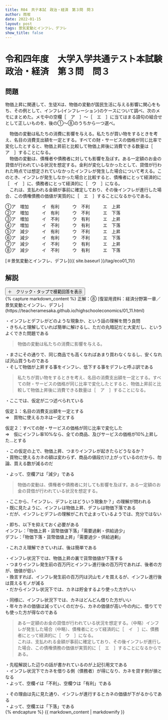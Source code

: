 ```yaml
---
title: R04　共テ本試　政治・経済　第３問　問３
author: 雨坂
date: 2022-01-15
layout: post
tags: 景気変動とインフレ、デフレ
show_title: false
---
```

  
# 令和四年度　大学入学共通テスト本試験　政治・経済　第３問　問３  
  
## 問題  
物価上昇に関連して、生徒Xは、物価の変動が国民生活に与える影響に関心をもち、その例として、インフレ(インフレーション)のケースについて調べ、次のメモにまとめた。メモ中の空欄［　ア　］～［　エ　］に当てはまる語句の組合せとして正しいものを、後の①～⑧のうちから一つ選べ。  
  
　物価の変動は私たちの消費に影響を与える。私たちが買い物をするときを考え、名目の消費支出額を一定とする。すべての財・サービスの価格が同じ比率で変化したとすると、物価上昇前と比較して物価上昇後に消費できる数量は［　ア　］することになる。  
　物価の変動は、債権者や債務者に対しても影響を及ぼす。ある一定額のお金の貸借が行われている状況を想定する。金利が変化しなかったとして、貸借が行われた時点では想定されていなかったインフレが発生した場合について考える。このとき、インフレが発生しなかった場合と比較すると、債権者にとって経済的に［　イ　］に、債務者にとって経済的に［　ウ　］になる。  
　これは、支払われる金額が事前に確定しており、その後インフレが進行した場合、この債権債務の価値が実質的に［　エ　］することになるからである。  
  
①ア　増加　　　イ　有利　　　ウ　不利　　　エ　上昇  
②ア　増加　　　イ　有利　　　ウ　不利　　　エ　下落  
③ア　増加　　　イ　不利　　　ウ　有利　　　エ　上昇  
④ア　増加　　　イ　不利　　　ウ　有利　　　エ　下落  
⑤ア　減少　　　イ　有利　　　ウ　不利　　　エ　上昇  
⑥ア　減少　　　イ　有利　　　ウ　不利　　　エ　下落  
⑦ア　減少　　　イ　不利　　　ウ　有利　　　エ　上昇  
⑧ア　減少　　　イ　不利　　　ウ　有利　　　エ　下落  
  
[＃景気変動とインフレ、デフレ]({{ site.baseurl }}/tag/eco01_11/)  
  
## 解説  
<div class="collapsible">
  <button class="collapsible-button">＋　クリック・タップで模範回答を表示</button>
  <div class="collapsible-content">
    {% capture markdown_content %}
正解：⑧  
[復習用資料：経済分野第一章／景気変動とインフレ、デフレ](https://teacheramesaka.github.io/highschooleconomics/01_11.html)  
  
・インフレとデフレがどのような現象か、という話の理解を問う良問  
・きちんと理解していれば簡単に解けるし、ただの丸暗記だと大変だし、というよくできた問題である  
  
>物価の変動は私たちの消費に影響を与える。  
  
・まさにその通りで、同じ商品でも高くなればあまり買わなくなるし、安くなれば沢山買うものである  
・そして物価が上昇する事をインフレ、低下する事をデフレと呼ぶ訳である  
  
>私たちが買い物をするときを考え、名目の消費支出額を一定とする。すべての財・サービスの価格が同じ比率で変化したとすると、物価上昇前と比較して物価上昇後に消費できる数量は［　ア　］することになる。  
  
・ここでは、仮定が二つ述べられている  
  
仮定１：名目の消費支出額を一定とする  
⇒　買物に使えるカネは一定とする  
  
仮定２：すべての財・サービスの価格が同じ比率で変化した  
⇒　仮にインフレ率10%なら、全ての商品、及びサービスの価格が10%上昇した…とする  
  
・この仮定の上で、物価上昇、つまりインフレが起きたらどうなるか？  
・買物に使えるカネの額は変わらず、商品の値段だけ上がっているのだから、勿論、買える数が減るのだ  
  
・よって、空欄アは「減少」である  
  
>物価の変動は、債権者や債務者に対しても影響を及ぼす。ある一定額のお金の貸借が行われている状況を想定する。  
  
・ここから、「インフレ、デフレとはどういう現象か？」の理解が問われる  
・既に見たように、インフレは物価上昇、デフレは物価下落である  
・だが、インフレとデフレの理解がこれで止まっているようでは、充分ではない  
  
・即ち、以下を抑えておく必要がある  
インフレ：「物価上昇・貨幣価値下落」「需要過剰・供給過少」  
デフレ：「物価下落・貨幣価値上昇」「需要過少・供給過剰」  
  
・これさえ理解できていれば、後は簡単である  
  
・インフレ状況下では、物価上昇の裏で貨幣価値が下落する  
・つまりインフレ発生前の百万円とインフレ進行後の百万円であれば、後者の方が、価値が低い  
・換言すれば、インフレ発生前の百万円は沢山モノを買えるが、インフレ進行後は買えるモノが減る  
・だからインフレ状況下では、カネは貯金するより使った方がいい  
  
・同様に、インフレ状況下では、カネはどんどん借りた方がいい  
・年々カネの価値は減っていくのだから、カネの価値が高い今の内に、借りてでも使った方が得なのである  
  
>ある一定額のお金の貸借が行われている状況を想定する。（中略）インフレが発生した場合（中略）、債権者にとって経済的に［　イ　］に、債務者にとって経済的に［　ウ　］になる。  
>これは、支払われる金額が事前に確定しており、その後インフレが進行した場合、この債権債務の価値が実質的に［　エ　］することになるからである。  
  
・先程解説した辺りの話が書かれているのが上記引用文である  
・インフレ状況下でカネを借りる側（債務者）が得になり、カネを貸す側が損となる  
・よって、空欄イは「不利」、空欄ウは「有利」である  
  
・その理由は先に見た通り、インフレが進行するとカネの価値が下がるからである  
・よって、空欄エは「下落」である  
    {% endcapture %}
    {{ markdown_content | markdownify }}
  </div>
</div>
